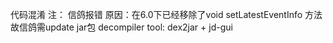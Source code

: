 代码混淆
注：
信鸽报错 原因：在6.0下已经移除了void setLatestEventInfo
方法 故信鸽需update jar包
decompiler tool: dex2jar + jd-gui